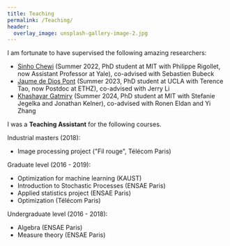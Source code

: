```yaml
---
title: Teaching
permalink: /Teaching/
header:
  overlay_image: unsplash-gallery-image-2.jpg
---
```


I am fortunate to have supervised the following amazing researchers:

- [Sinho Chewi](https://chewisinho.github.io/) (Summer 2022, PhD student at MIT with Philippe Rigollet, now Assistant Professor at Yale), co-advised with Sebastien Bubeck
- [Jaume de Dios Pont](https://jaume.dedios.cat/) (Summer 2023, PhD student at UCLA with Terence Tao, now Postdoc at ETHZ), co-advised with Jerry Li
- [Khashayar Gatmiry](https://scholar.google.com/citations?user=w8XocYQAAAAJ&hl=en) (Summer 2024, PhD student at MIT with Stefanie Jegelka and Jonathan Kelner), co-advised with Ronen Eldan and Yi Zhang



I was a **Teaching Assistant** for the following courses.

Industrial masters (2018):

- Image processing project ("Fil rouge", Télécom Paris)

Graduate level (2016 - 2019):

- Optimization for machine learning (KAUST)
- Introduction to Stochastic Processes (ENSAE Paris)
- Applied statistics project (ENSAE Paris)
- Optimization (Télécom Paris)

Undergraduate level (2016 - 2018):

- Algebra (ENSAE Paris)
- Measure theory (ENSAE Paris)


